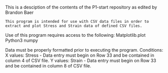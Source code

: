 This is a desciption of the contents of the P1-start repository as edited by Brandon Baer

	This program is intended for use with CSV data files in order to extract and plot Stress and Strain data of defined CSV files. 

Use of this program requires access to the following: 
	Matplotlib.plot
	Python3
	numpy

Data must be properly formatted prior to executing the program. 
	Conditions:
		X values: Stress - Data entry must begin on Row 33 and be contained in column 4 of CSV file. 
		Y values: Strain - Data entry must begin on Row 33 and be contained in column 8 of CSV file. 
	
